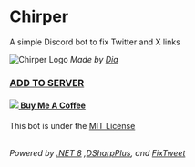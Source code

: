 # Chirper
A simple Discord bot to fix Twitter and X links

![Chirper Logo](https://github.com/TheRoboDoc/Chirper/assets/18618265/d65a9004-7950-4a26-906e-edb1cecc351a)
*Made by [Dia](https://twitter.com/Bubblekin123)*

### [ADD TO SERVER](https://discord.com/api/oauth2/authorize?client_id=1189213965130158182&permissions=274877910016&scope=applications.commands%20bot)

#### [<img src="https://imgur.com/iEy0nwb.png"> Buy Me A Coffee](https://ko-fi.com/robodoc)

This bot is under the [MIT License](https://github.com/TheRoboDoc/Chirper/blob/main/LICENSE)

*<br>Powered by [.NET 8](https://learn.microsoft.com/en-us/dotnet/core/whats-new/dotnet-8) ,[DSharpPlus](https://github.com/DSharpPlus/DSharpPlus), and [FixTweet](https://github.com/FixTweet/FixTweet)*
